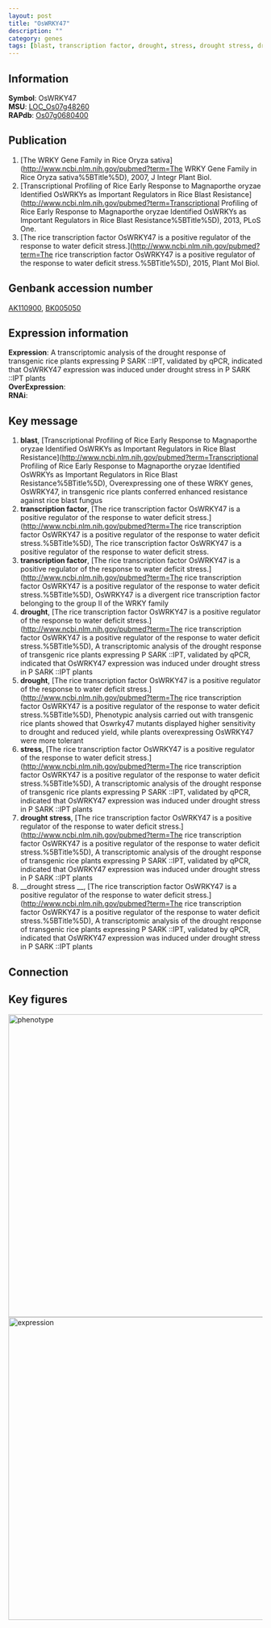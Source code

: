 ```yaml
---
layout: post
title: "OsWRKY47"
description: ""
category: genes
tags: [blast, transcription factor, drought, stress, drought stress, drought stress , Gene]
---
```


## Information
__Symbol__: OsWRKY47  
__MSU__: [LOC_Os07g48260](http://rice.plantbiology.msu.edu/cgi-bin/ORF_infopage.cgi?orf=LOC_Os07g48260)  
__RAPdb__: [Os07g0680400](http://rapdb.dna.affrc.go.jp/viewer/gbrowse_details/irgsp1?name=Os07g0680400)  

## Publication
1. [The WRKY Gene Family in Rice Oryza sativa](http://www.ncbi.nlm.nih.gov/pubmed?term=The WRKY Gene Family in Rice Oryza sativa%5BTitle%5D), 2007, J Integr Plant Biol.
2. [Transcriptional Profiling of Rice Early Response to Magnaporthe oryzae Identified OsWRKYs as Important Regulators in Rice Blast Resistance](http://www.ncbi.nlm.nih.gov/pubmed?term=Transcriptional Profiling of Rice Early Response to Magnaporthe oryzae Identified OsWRKYs as Important Regulators in Rice Blast Resistance%5BTitle%5D), 2013, PLoS One.
3. [The rice transcription factor OsWRKY47 is a positive regulator of the response to water deficit stress.](http://www.ncbi.nlm.nih.gov/pubmed?term=The rice transcription factor OsWRKY47 is a positive regulator of the response to water deficit stress.%5BTitle%5D), 2015, Plant Mol Biol.

## Genbank accession number
[AK110900](http://www.ncbi.nlm.nih.gov/nuccore/AK110900), [BK005050](http://www.ncbi.nlm.nih.gov/nuccore/BK005050)  

## Expression information
__Expression__: A transcriptomic analysis of the drought response of transgenic rice plants expressing P SARK ::IPT, validated by qPCR, indicated that OsWRKY47 expression was induced under drought stress in P SARK ::IPT plants  
__OverExpression__:  
__RNAi__:  

## Key message
1. __blast__, [Transcriptional Profiling of Rice Early Response to Magnaporthe oryzae Identified OsWRKYs as Important Regulators in Rice Blast Resistance](http://www.ncbi.nlm.nih.gov/pubmed?term=Transcriptional Profiling of Rice Early Response to Magnaporthe oryzae Identified OsWRKYs as Important Regulators in Rice Blast Resistance%5BTitle%5D),  Overexpressing one of these WRKY genes, OsWRKY47, in transgenic rice plants conferred enhanced resistance against rice blast fungus
2. __transcription factor__, [The rice transcription factor OsWRKY47 is a positive regulator of the response to water deficit stress.](http://www.ncbi.nlm.nih.gov/pubmed?term=The rice transcription factor OsWRKY47 is a positive regulator of the response to water deficit stress.%5BTitle%5D), The rice transcription factor OsWRKY47 is a positive regulator of the response to water deficit stress.
3. __transcription factor__, [The rice transcription factor OsWRKY47 is a positive regulator of the response to water deficit stress.](http://www.ncbi.nlm.nih.gov/pubmed?term=The rice transcription factor OsWRKY47 is a positive regulator of the response to water deficit stress.%5BTitle%5D), OsWRKY47 is a divergent rice transcription factor belonging to the group II of the WRKY family
4. __drought__, [The rice transcription factor OsWRKY47 is a positive regulator of the response to water deficit stress.](http://www.ncbi.nlm.nih.gov/pubmed?term=The rice transcription factor OsWRKY47 is a positive regulator of the response to water deficit stress.%5BTitle%5D),  A transcriptomic analysis of the drought response of transgenic rice plants expressing P SARK ::IPT, validated by qPCR, indicated that OsWRKY47 expression was induced under drought stress in P SARK ::IPT plants
5. __drought__, [The rice transcription factor OsWRKY47 is a positive regulator of the response to water deficit stress.](http://www.ncbi.nlm.nih.gov/pubmed?term=The rice transcription factor OsWRKY47 is a positive regulator of the response to water deficit stress.%5BTitle%5D),  Phenotypic analysis carried out with transgenic rice plants showed that Oswrky47 mutants displayed higher sensitivity to drought and reduced yield, while plants overexpressing OsWRKY47 were more tolerant
6. __stress__, [The rice transcription factor OsWRKY47 is a positive regulator of the response to water deficit stress.](http://www.ncbi.nlm.nih.gov/pubmed?term=The rice transcription factor OsWRKY47 is a positive regulator of the response to water deficit stress.%5BTitle%5D),  A transcriptomic analysis of the drought response of transgenic rice plants expressing P SARK ::IPT, validated by qPCR, indicated that OsWRKY47 expression was induced under drought stress in P SARK ::IPT plants
7. __drought stress__, [The rice transcription factor OsWRKY47 is a positive regulator of the response to water deficit stress.](http://www.ncbi.nlm.nih.gov/pubmed?term=The rice transcription factor OsWRKY47 is a positive regulator of the response to water deficit stress.%5BTitle%5D),  A transcriptomic analysis of the drought response of transgenic rice plants expressing P SARK ::IPT, validated by qPCR, indicated that OsWRKY47 expression was induced under drought stress in P SARK ::IPT plants
8. __drought stress __, [The rice transcription factor OsWRKY47 is a positive regulator of the response to water deficit stress.](http://www.ncbi.nlm.nih.gov/pubmed?term=The rice transcription factor OsWRKY47 is a positive regulator of the response to water deficit stress.%5BTitle%5D),  A transcriptomic analysis of the drought response of transgenic rice plants expressing P SARK ::IPT, validated by qPCR, indicated that OsWRKY47 expression was induced under drought stress in P SARK ::IPT plants

## Connection

## Key figures
<img src="http://ricencode.github.io/images/OsWRKY47.pheno.png" alt="phenotype"  style="width: 600px;"/>

<img src="http://ricencode.github.io/images/OsWRKY47.exp.png" alt="expression"  style="width: 600px;"/>


